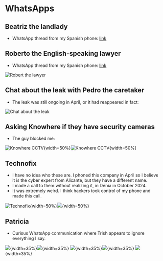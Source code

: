 # WhatsApps

<div id="google_translate_element"></div>
<script type="text/javascript" src="//translate.google.com/translate_a/element.js?cb=googleTranslateElementInit"></script>
<script type="text/javascript">
function googleTranslateElementInit() {
  new google.translate.TranslateElement({pageLanguage: 'en'}, 'google_translate_element');
}
</script>

## Beatriz the landlady

- WhatsApp thread from my Spanish phone: [link](../content/whatsapps/WhatsApp%20Chat%20with%20Beatriz%20García%20Morales.zip)

## Roberto the English-speaking lawyer

- WhatsApp thread from my Spanish phone: [link](../content/whatsapps/WhatsApp%20Chat%20with%20Robert%20Rodriguez.zip)

![Robert the lawyer](../content/whatsapps/roberto-laywer.jpg)

## Chat about the leak with Pedro the caretaker

- The leak was still ongoing in April, or it had reappeared in fact: 

![Chat about the leak](../content/whatsapps/chat-about-the-leak-with%20pedro.jpg)

## Asking Knowhere if they have security cameras

- The guy blocked me:

![Knowhere CCTV](../content/whatsapps/nowhere-1.jpg){width=50%}![Knowhere CCTV](../content/whatsapps/nowhere-2.jpg){width=50%}

## Technofix

- I have no idea who these are. I phoned this company in April so I believe it is the cyber expert from Alicante, but they have a different name.
- I made a call to them without realizing it, in Dénia in October 2024.
- It was extremely weird. I think hackers took control of my phone and made this call.

![Technofix](../content/whatsapps/technofix-1.jpg){width=50%}![](../content/whatsapps/technofix-2.jpg){width=50%}

## Patricia

- Curious WhatsApp communication where Trish appears to ignore everything I say.

![](../content/whatsapps/trish-1.jpg){width=35%}![](../content/whatsapps/trish-2.jpg){width=35%}
![](../content/whatsapps/trish-3.jpg){width=35%}![](../content/whatsapps/trish-4.jpg){width=35%}
![](../content/whatsapps/trish-5.jpg){width=35%}

